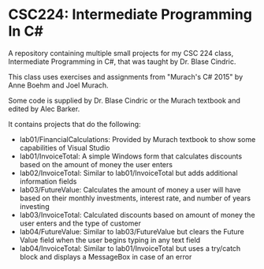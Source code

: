 # CSC224: Intermediate Programming In C#
A repository containing multiple small projects for my CSC 224 class, Intermediate Programming in C#, that was taught by Dr. Blase Cindric.

This class uses exercises and assignments from "Murach's C# 2015" by Anne Boehm and Joel Murach.

Some code is supplied by Dr. Blase Cindric or the Murach textbook and edited by Alec Barker.

It contains projects that do the following:
- lab01/FinancialCalculations: Provided by Murach textbook to show some capabilities of Visual Studio
- lab01/InvoiceTotal: A simple Windows form that calculates discounts based on the amount of money the user enters
- lab02/InvoiceTotal: Similar to lab01/InvoiceTotal but adds additional information fields
- lab03/FutureValue: Calculates the amount of money a user will have based on their monthly investments, interest rate, and number of years investing
- lab03/InvoiceTotal: Calculated discounts based on amount of money the user enters and the type of customer
- lab04/FutureValue: Similar to lab03/FutureValue but clears the Future Value field when the user begins typing in any text field
- lab04/InvoiceTotal: Similar to lab01/InvoiceTotal but uses a try/catch block and displays a MessageBox in case of an error
